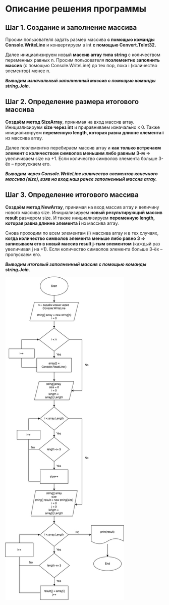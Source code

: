 # Описание решения программы

## Шаг 1. Создание и заполнение массива

Просим пользователя задать размер массива **с помощью команды Console.WriteLine** и конвертируем в int **с помощью Convert.ToInt32.**

Далее инициализируем новый **массив array типа string** с количеством переменных равных n. 
Просим пользователя **поэлементно заполнить массив** (c помощью Console.WriteLine) до тех пор, пока i (количество элементов) менее n. 

**_Выводим изначальный заполненный массив с помощью команды string.Join._**

## Шаг 2. Определение **размера** итогового массива

**Создаём метод SizeArray**, принимая на вход массив array. 
Инициализируем **size через int** и приравниваем изначально к 0.
Также инициализируем **переменную length, которая равна длинне элемента i** из массива array. 

Далее поэлементно перебираем массив array и **как только встречаем элемент с количеством символов меньшим либо равным 3-м** => увеличиваем size на +1. Если количество символов элемента больше 3-ёх – пропускаем его. 

**_Выводим через Console.WriteLine количество элементов конечного массива (size), взяв на вход наш ранее заполненный массив array._**

## Шаг 3. Определение итогового массива

**Создаём метод NewArray**, принимая на вход массив array и величину нового массива size.
Инициализируем **новый результирующий массив result** размером size. И также инициализируем **переменную length, которая равна длинне элемента i** из массива array. 

Снова проходим по всем элементам (i) массива array и в тех случаях, **когда количество символов элемента меньше либо равно 3 => записываем его в новый массив result j-тым элементом** (каждый раз увеличивая j на +1). Если количество символов элемента больше 3-ёх – пропускаем его. 

**_Выводим итоговый заполненный массив с помощью команды string.Join_**.


![Алгоритм решения](Algoritm_k.r.jpg)